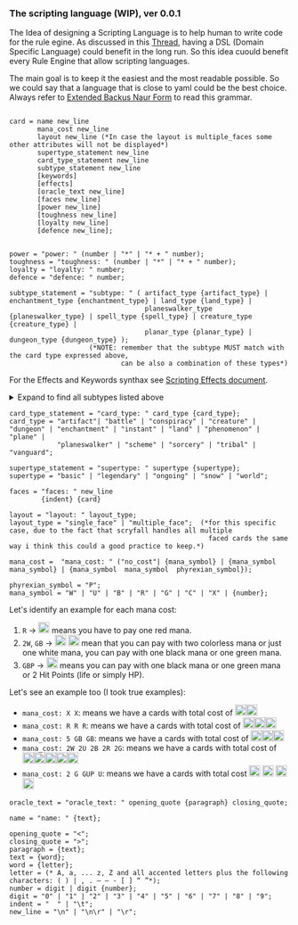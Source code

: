 ### The scripting language (WIP), ver 0.0.1

The Idea of designing a Scripting Language is to help human to write code for the rule egine. As discussed in this [Thread](https://discord.com/channels/267367946135928833/1179339633566425188), having a DSL (Domain Specific Language) could benefit in the long run.
So this idea cuould benefit every Rule Engine that allow scripting languages.

The main goal is to keep it the easiest and the most readable possible. So we could say that a language that is close to yaml could be the best choice.
 Always refer to [Extended Backus Naur Form](https://en.wikipedia.org/wiki/Extended_Backus%E2%80%93Naur_form) to read this grammar.
 
```ebnf

card = name new_line
       mana_cost new_line
       layout new_line (*In case the layout is multiple_faces some other attributes will not be displayed*)
       supertype_statement new_line
       card_type_statement new_line
       subtype_statement new_line
       [keywords]
       [effects]
       [oracle_text new_line]
       [faces new_line]
       [power new_line]
       [toughness new_line]
       [loyalty new_line]
       [defence new_line];


power = "power: " (number | "*" | "* + " number);
toughness = "toughness: " (number | "*" | "* + " number);
loyalty = "loyalty: " number;
defence = "defence: " number;

subtype_statement = "subtype: " ( artifact_type {artifact_type} | enchantment_type {enchantment_type} | land_type {land_type} |
                                  planeswalker_type {planeswalker_type} | spell_type {spell_type} | creature_type {creature_type} |
                                  planar_type {planar_type} | dungeon_type {dungeon_type} );
                    (*NOTE: remember that the subtype MUST match with the card type expressed above,
                            can be also a combination of these types*)
```

For the Effects and Keywords synthax see [Scripting Effects document](ScriptingEffects.md).

<details>
  <summary>Expand to find all subtypes listed above</summary>

```ebnf
artifact_type  = "attraction" | "blood" | "clue" | "contraption" | "equipment" | "food" | "fortification" |
                 "gold" | "incubator" | "map" | "powerstone" | "treasure" | "vehicle";

enchantment_type  = "aura" | "background" | "cartouche" | "class" | "curse" | "role" |
                    "rune" | "saga" | "shard" | "shrine";

land_types = "desert" | "forest" | "gate" | "island" | "lair" | "locus" | "mine" |
             "mountain" | "plains" | "power_plant" | "sphere" | "swamp" | "tower" | "urza_s";

planeswalker_type  = "ajani" | "aminatou" | "angrath" | "arlinn" | "ashiok" | "bahamut" | "basri" | "bolas" |
                     "calix" | "chandra" | "comet" | "dack" | "dakkon" | "daretti" | "davriel" | "dihada" | "domri" |
                     "dovin" | "ellywick" | "elminster" | "elspeth" | "estrid" | "freyalise" | "garruk" | "gideon" |
                     "grist" | "guff" | "huatli" | "jace" | "jared" | "jaya" | "jeska" | "kaito" | "karn" | "kasmina" |
                     "kaya" | "kiora" | "koth" | "liliana" | "lolth" | "lukka" | "minsc" | "mordenkainen" | "nahiri" |
                     "narset" | "niko" | "nissa" | "nixilis" | "oko" | "ral" | "rowan" | "saheeli" | "samut" |
                     "sarkhan" | "serra" | "sivitri" | "sorin" | "szat" | "tamiyo" | "tasha" | "teferi" | "teyo" |
                     "tezzeret" | "tibalt" | "tyvar" | "ugin" | "urza" | "venser" | "vivien" | "vraska" | "vronos" |
                     "will" | "windgrace" | "wrenn" | "xenagos" | "yanggu" | "yanling" | "zariel";

spell_type  = "adventure" | "arcane" | "lesson" | "trap";

creature_type  = "advisor" | "aetherborn" | "alien" | "ally" | "angel" | "antelope" | "ape" | "archer" |
                 "archon" | "army" | "artificer" | "assassin" | "assembly-worker" | "astartes" | "atog" |
                 "aurochs" | "avatar" | "azra" | "badger" | "balloon" | "barbarian" | "bard" | "basilisk" |
                 "bat" | "bear" | "beast" | "beeble" | "beholder" | "berserker" | "bird" | "blinkmoth" | "boar" |
                 "bringer" | "brushwagg" | "camarid" | "camel" | "capybara" | "caribou" | "carrier" | "cat" | "centaur" |
                 "cephalid" | "child" | "chimera" | "citizen" | "cleric" | "clown" | "cockatrice" | "construct" | "coward" |
                 "crab" | "crocodile" | "c_tan" | "custodes" | "cyberman" | "cyclops" | "dalek" | "dauthi" | "demigod" |
                 "demon" | "deserter" | "detective" | "devil" | "dinosaur" | "djinn" | "doctor" | "dog" | "dragon" |
                 "drake" | "dreadnought" | "drone" | "druid" | "dryad" | "dwarf" | "efreet" | "egg" | "elder" |
                 "eldrazi" | "elemental" | "elephant" | "elf" | "elk" | "employee" | "eye" | "faerie" | "ferret" |
                 "fish" | "flagbearer" | "fox" | "fractal" | "frog" | "fungus" | "gamer" | "gargoyle" | "germ" | "giant" |
                 "gith" | "gnoll" | "gnome" | "goat" | "goblin" | "god" | "golem" | "gorgon" | "graveborn" | "gremlin" |
                 "griffin" | "guest" | "hag" | "halfling" | "hamster" | "harpy" | "hellion" | "hippo" | "hippogriff" |
                 "homarid" | "homunculus" | "horror" | "horse" | "human" | "hydra" | "hyena" | "illusion" | "imp" |
                 "incarnation" | "inkling" | "inquisitor" | "insect" | "jackal" | "jellyfish" | "juggernaut" | "kavu" |
                 "kirin" | "kithkin" | "knight" | "kobold" | "kor" | "kraken" | "lamia" | "lammasu" | "leech" | "leviathan" |
                 "lhurgoyf" | "licid" | "lizard" | "manticore" | "masticore" | "mercenary" | "merfolk" | "metathran" | "minion" |
                 "minotaur" | "mite" | "mole" | "monger" | "mongoose" | "monk" | "monkey" | "moonfolk" | "mouse" | "mutant" |
                 "myr" | "mystic" | "naga" | "nautilus" | "necron" | "nephilim" | "nightmare" | "nightstalker" | "ninja" |
                 "noble" | "noggle" | "nomad" | "nymph" | "octopus" | "ogre" | "ooze" | "orb" | "orc" | "orgg" |
                 "otter" | "ouphe" | "ox" | "oyster" | "pangolin" | "peasant" | "pegasus" | "pentavite" |
                 "performer" | "pest" | "phelddagrif" | "phoenix" | "phyrexian" | "pilot" | "pincher" |
                 "pirate" | "plant" | "praetor" | "primarch" | "prism" | "processor" | "rabbit" | "raccoon" |
                 "ranger" | "rat" | "rebel" | "reflection" | "rhino" | "rigger" | "robot" | "rogue" | "sable" |
                 "salamander" | "samurai" | "sand" | "saproling" | "satyr" | "scarecrow" | "scientist" | "scion" |
                 "scorpion" | "scout" | "sculpture" | "serf" | "serpent" | "servo" | "shade" | "shaman" |
                 "shapeshifter" | "shark" | "sheep" | "siren" | "skeleton" | "slith" | "sliver" | "slug" |
                 "snail" | "snake" | "soldier" | "soltari" | "spawn" | "specter" | "spellshaper" | "sphinx" |
                 "spider" | "spike" | "spirit" | "splinter" | "sponge" | "squid" | "squirrel" | "starfish" |
                 "surrakar" | "survivor" | "tentacle" | "tetravite" | "thalakos" | "thopter" | "thrull" |
                 "tiefling" | "time_lord" | "treefolk" | "trilobite" | "triskelavite" | "troll" | "turtle" |
                 "tyranid" | "unicorn" | "vampire" | "vedalken" | "viashino" | "volver" | "wall" | "walrus" |
                 "warlock" | "warrior" | "weird" | "werewolf" | "whale" | "wizard" | "wolf" | "wolverine" |
                 "wombat" | "worm" | "wraith" | "wurm" | "yeti" | "zombie" | "zubera";

planar_type  = "the_abyss" | "alara" | "alfava_metraxis" | "amonkhet" | "androzani_minor" | "antausia" |
               "apalapucia" | "arcavios" | "arkhos" | "azgol" | "belenon" | "bolas_s_meditation realm" |
               "capenna" | "cridhe" | "the_dalek_asylum" | "darillium" | "dominaria" | "earth" | "echoir" |
               "eldraine" | "equilor" | "ergamon" | "fabacin" | "fiora" | "gallifrey" | "gargantikar" |
               "gobakhan" | "horsehead_nebula" | "ikoria" | "innistrad" | "iquatana" | "ir" | "ixalan" |
               "kaladesh" | "kaldheim" | "kamigawa" | "kandoka" | "karsus" | "kephalai" | "kinshala" |
               "kolbahan" | "kylem" | "kyneth" | "the_library" | "lorwyn" | "luvion" | "mars" | "mercadia" |
               "mirrodin" | "moag" | "mongseng" | "moon" | "muraganda" | "necros" | "new_earth" | "new_phyrexia" |
               "outside_mutter_s_spiral" | "phyrexia" | "pyrulea" | "rabiah" | "rath" | "ravnica" | "regatha" |
               "segovia" | "serra_s_realm" | "shadowmoor" | "shandalar" | "shenmeng" | "skaro" | "spacecraft" |
               "tarkir" | "theros" | "time" | "trenzalore" | "ulgrotha" | "unknown planet" | "valla" |
               "vryn" | "wildfire" | "xerex" | "zendikar" | "zhalfir";

dungeon_type  = "undercity";

battle_type  = "siege";

```
</details>

```ebnf
card_type_statement = "card_type: " card_type {card_type};
card_type = "artifact"| "battle" | "conspiracy" | "creature" | "dungeon" | "enchantment" | "instant" | "land" | "phenomenon" | "plane" |
            "planeswalker" | "scheme" | "sorcery" | "tribal" | "vanguard";

supertype_statement = "supertype: " supertype {supertype};
supertype = "basic" | "legendary" | "ongoing" | "snow" | "world";

faces = "faces: " new_line
        {indent} {card}

layout = "layout: " layout_type;
layout_type = "single_face" | "multiple_face";  (*for this specific case, due to the fact that scryfall handles all multiple
                                                  faced cards the same way i think this could a good practice to keep.*)

mana_cost =  "mana_cost: " ("no_cost"| {mana_symbol} | {mana_symbol mana_symbol} | {mana_symbol  mana_symbol  phyrexian_symbol});

phyrexian_symbol = "P";
mana_symbol = "W" | "U" | "B" | "R" | "G" | "C" | "X" | {number};
```

Let's identify an example for each mana cost:
1. `R` -> <img width=20  src="https://svgs.scryfall.io/card-symbols/R.svg"></img> means you have to pay one red mana.
2. `2W`, `GB` -> <img width=20  src="https://svgs.scryfall.io/card-symbols/2W.svg"></img> <img width=20  src="https://svgs.scryfall.io/card-symbols/BG.svg"></img> mean that you can pay with two colorless mana or just one white mana, you can pay with one black mana or one green mana.
2. `GBP` -> <img width=20  src="https://svgs.scryfall.io/card-symbols/BGP.svg"></img> means you can pay with one black mana or one green mana or 2 Hit Points (life or simply HP).

Let's see an example too (I took true examples):
- `mana_cost: X X`: means we have a cards with total cost of <img width=20  src="https://svgs.scryfall.io/card-symbols/X.svg"></img><img width=20  src="https://svgs.scryfall.io/card-symbols/X.svg"></img>
- `mana_cost: R R R`: means we have a cards with total cost of <img width=20  src="https://svgs.scryfall.io/card-symbols/R.svg"></img><img width=20  src="https://svgs.scryfall.io/card-symbols/R.svg"></img><img width=20  src="https://svgs.scryfall.io/card-symbols/R.svg"></img>
- `mana_cost: 5 GB GB`: means we have a cards with total cost of <img width=20  src="https://svgs.scryfall.io/card-symbols/5.svg"></img><img width=20  src="https://svgs.scryfall.io/card-symbols/BG.svg"></img><img width=20  src="https://svgs.scryfall.io/card-symbols/BG.svg"></img>
- `mana_cost: 2W 2U 2B 2R 2G`: means we have a cards with total cost of <img width=20  src="https://svgs.scryfall.io/card-symbols/2W.svg"></img><img width=20  src="https://svgs.scryfall.io/card-symbols/2U.svg"></img><img width=20  src="https://svgs.scryfall.io/card-symbols/2B.svg"></img><img width=20  src="https://svgs.scryfall.io/card-symbols/2R.svg"></img><img width=20  src="https://svgs.scryfall.io/card-symbols/2G.svg"></img>
- `mana_cost: 2 G GUP U`: means we have a cards with total cost <img width=20  src="https://svgs.scryfall.io/card-symbols/2.svg"> <img width=20  src="https://svgs.scryfall.io/card-symbols/G.svg"> <img width=20  src="https://svgs.scryfall.io/card-symbols/GUP.svg"> <img width=20  src="https://svgs.scryfall.io/card-symbols/U.svg">

```ebnf
oracle_text = "oracle_text: " opening_quote {paragraph} closing_quote;

name = "name: " {text};

opening_quote = "<"; 
closing_quote = ">";
paragraph = {text};
text = {word};
word = {letter};
letter = (* A, a, ... z, Z and all accented letters plus the following characters: ( ) | , . — – - [ ] “ ”*);
number = digit | digit {number};
digit = "0" | "1" | "2" | "3" | "4" | "5" | "6" | "7" | "8" | "9";
indent = "  " | "\t";
new_line = "\n" | "\n\r" | "\r";
```
